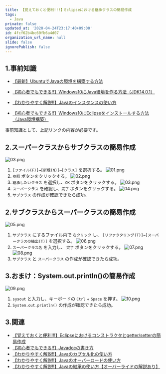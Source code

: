 ```yaml
---
title: 【覚えておくと便利!!!】Eclipseにおける継承クラスの簡易作成
tags:
  - Java
private: false
updated_at: '2020-04-24T23:17:40+09:00'
id: 4fcf62b4bc60fb6a4d07
organization_url_name: null
slide: false
ignorePublish: false
---
```

## 1.事前知識
- [【最新】UbuntuでJavaの環境を構築する方法](https://qiita.com/ryome/items/37c53e9638a9c6ea146a)

- [【初心者でもできる‼】Windows10にJava環境を作る方法（JDK14.0.1）](https://qiita.com/ryome/items/30135570954e36196821)

- [【わかりやすく解説‼】Javaのインスタンスの使い方](https://qiita.com/ryome/items/62ba0d8395af6698053a)

- [【初心者でもできる‼】Windows10にEclipseをインストールする方法（Java環境構築）](https://qiita.com/ryome/items/b47c5acdaa52cffbec58)

事前知識として、上記リンクの内容が必要です。


## 2.スーパークラスからサブクラスの簡易作成

![03.png](https://qiita-image-store.s3.ap-northeast-1.amazonaws.com/0/449867/dd8bfac5-0e19-e969-0e80-af6aa184bc66.png)
1. `[ファイル(F)]→[新規(N)]→[クラス]` を選択する。
![01.png](https://qiita-image-store.s3.ap-northeast-1.amazonaws.com/0/449867/65e16506-f497-439f-5171-dc247b6ac7f1.png)
2. `参照` ボタンをクリックする。
![02.png](https://qiita-image-store.s3.ap-northeast-1.amazonaws.com/0/449867/dbe9cb75-4bf8-579f-48e9-527bdac305d5.png)
3. `継承したいクラス` を選択し、`OK` ボタンをクリックする。
![03.png](https://qiita-image-store.s3.ap-northeast-1.amazonaws.com/0/449867/44ba1465-0a99-6daf-d0e4-4faf78ef4ab2.png)
4. `スーパークラス` を確認し、`完了` ボタンをクリックする。
![04.png](https://qiita-image-store.s3.ap-northeast-1.amazonaws.com/0/449867/9cfe0033-7595-ff69-7726-6ba7a6fa3d17.png)
5. `サブクラス` の作成が確認できたら成功。

## 2.サブクラスからスーパークラスの簡易作成
![05.png](https://qiita-image-store.s3.ap-northeast-1.amazonaws.com/0/449867/906be963-85c3-6bf8-2310-04fd1728263c.png)
1. `サブクラス` にするファイル内で `右クリック` し、 `[リファクタリング(T)]→[スーパークラスの抽出(T)]` を選択する。
![06.png](https://qiita-image-store.s3.ap-northeast-1.amazonaws.com/0/449867/84317fac-e84d-6d33-62f8-4ceb4403486c.png)
2. `スーパークラス名` を入力し、 `完了` ボタンをクリックする。
![07.png](https://qiita-image-store.s3.ap-northeast-1.amazonaws.com/0/449867/8bf61536-ede7-0314-4a86-7576a7cf56a5.png)
![08.png](https://qiita-image-store.s3.ap-northeast-1.amazonaws.com/0/449867/9b305008-623e-227e-d4e1-78232b4b5360.png)
5. `サブクラス` と `スーパークラス` の作成が確認できたら成功。

## 3.おまけ：System.out.println()の簡易作成

![09.png](https://qiita-image-store.s3.ap-northeast-1.amazonaws.com/0/449867/63ac35ef-982b-e438-53f9-6f1465edad62.png)
1. `sysout` と入力し、キーボードの `Ctrl` + `Space` を押す。
![10.png](https://qiita-image-store.s3.ap-northeast-1.amazonaws.com/0/449867/bfa59bad-837a-b53a-5bff-9dba9eab0a19.png)
2. `System.out.println()` の作成が確認できたら成功。

## 3.関連
- [【覚えておくと便利!!!】Eclipseにおけるコンストラクタとgetter/setterの簡易作成](https://qiita.com/ryome/items/6c487ccc0c39847cd55f)
- [【初心者でもできる‼】Javadocの書き方](https://qiita.com/ryome/items/4f2d5928c8aaf195f407)
- [【わかりやすく解説‼】Javaのカプセル化の使い方](https://qiita.com/ryome/items/fc44dfad297b35bf7559)
- [【わかりやすく解説‼】Javaのオーバーロードの使い方](https://qiita.com/ryome/items/f1ca8cc7538f4c6d26c0)
- [【わかりやすく解説‼】Javaの継承の使い方【オーバーライドの解説あり】](https://qiita.com/ryome/items/97b82c5519e39d3f21c1)

